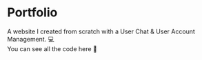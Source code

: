 # Portfolio
A website I created from scratch with a User Chat &amp; User Account Management. 💻  
You can see all the code here 🔎
